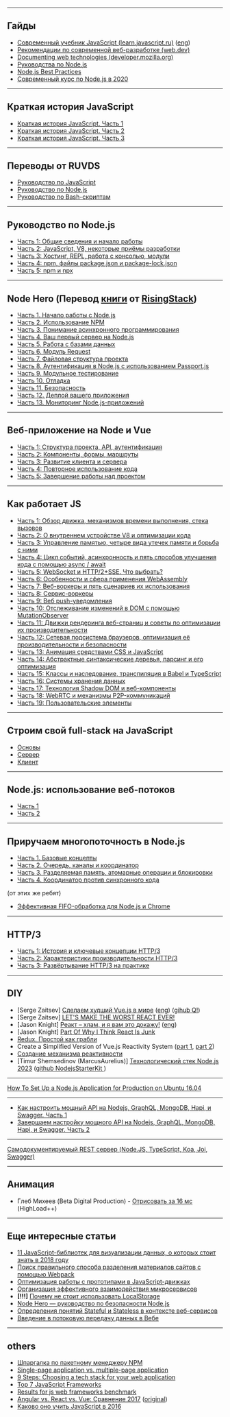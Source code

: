***

## Гайды

- [Современный учебник JavaScript (learn.javascript.ru)](https://learn.javascript.ru/) ([eng](https://javascript.info/))
- [Рекомендации по современной веб-разработке (web.dev)](https://web.dev/)
- [Documenting web technologies (developer.mozilla.org)](https://developer.mozilla.org/ru/)
- [Руководства по Node.js](https://github.com/ekalinin/nodeguide.ru)
- [Node.js Best Practices](https://github.com/goldbergyoni/nodebestpractices)
- [Современный курс по Node.js в 2020](https://habr.com/ru/articles/485294/)

***

## Краткая история JavaScript

- [Краткая история JavaScript. Часть 1](https://habr.com/ru/company/livetyping/blog/324196/)
- [Краткая история JavaScript. Часть 2](https://habr.com/ru/company/livetyping/blog/324506/)
- [Краткая история JavaScript. Часть 3](https://habr.com/ru/company/livetyping/blog/324908/)

***

## Переводы от RUVDS

- [Руководство по JavaScript](https://ruvds.com/img/other/4d473383-2474-466a-ac4b-e9b6175e2686.pdf)
- [Руководство по Node.js](https://ruvds.com/img/other/ee86eb4f-db9f-48d3-8094-c76e14414678.pdf)
- [Руководство по Bash-скриптам](http://ruvds.com/doc/bash.pdf)

***

## Руководство по Node.js

- [Часть 1: Общие сведения и начало работы](https://habr.com/company/ruvds/blog/422893/)
- [Часть 2: JavaScript, V8, некоторые приёмы разработки](https://habr.com/company/ruvds/blog/423153/)
- [Часть 3: Хостинг, REPL, работа с консолью, модули](https://habr.com/users/ru_vds/posts/)
- [Часть 4: npm, файлы package.json и package-lock.json](https://habr.com/company/ruvds/blog/423703/)
- [Часть 5: npm и npx](https://habr.com/company/ruvds/blog/423705/)

***

## Node Hero (Перевод [книги](https://risingstack.com/resources/node-hero) от [RisingStack](https://risingstack.com/))

- [Часть 1. Начало работы с Node.js](https://medium.com/devschacht/node-hero-chapter-1-239f7afeb1d1)
- [Часть 2. Использование NPM](https://medium.com/devschacht/node-hero-chapter-2-f04fec8182f0)
- [Часть 3. Понимание асинхронного программирования](https://medium.com/devschacht/node-hero-chapter-3-cae7333c7f3d)
- [Часть 4. Ваш первый сервер на Node.js](https://medium.com/devschacht/node-hero-chapter-4-c2ebcd12565c)
- [Часть 5. Работа с базами данных](https://medium.com/devschacht/node-hero-chapter-5-dd79607858f2)
- [Часть 6. Модуль Request](https://medium.com/devschacht/node-hero-chapter-6-83bc7bef89fb)
- [Часть 7. Файловая структура проекта](https://medium.com/devschacht/node-hero-chapter-7-4078fa61ece6)
- [Часть 8. Аутентификация в Node.js с использованием Passport.js](https://medium.com/devschacht/node-hero-chapter-8-27b74c33a5ce)
- [Часть 9. Модульное тестирование](https://medium.com/devschacht/node-hero-chapter-9-68041507aec)
- [Часть 10. Отладка](https://medium.com/devschacht/node-hero-chapter-10-60b08a3a2f82)
- [Часть 11. Безопасность](https://medium.com/devschacht/node-hero-chapter-11-c35c590f518e)
- [Часть 12. Деплой вашего приложения](https://medium.com/devschacht/node-hero-chapter-12-6c392f4e3c0f)
- [Часть 13. Мониторинг Node.js-приложений](https://medium.com/devschacht/node-hero-chapter-13-d76531f4d0f3)

***

## Веб-приложение на Node и Vue

- [Часть 1: Структура проекта, API, аутентификация](https://habr.com/company/ruvds/blog/340750/)
- [Часть 2: Компоненты, формы, маршруты](https://habr.com/company/ruvds/blog/340926/)
- [Часть 3: Развитие клиента и сервера](https://habr.com/company/ruvds/blog/341874/)
- [Часть 4: Повторное использование кода](https://habr.com/company/ruvds/blog/342402/)
- [Часть 5: Завершение работы над проектом](https://habr.com/company/ruvds/blog/346784/)

***

## Как работает JS

- [Часть 1: Обзор движка, механизмов времени выполнения, стека вызовов](https://habrahabr.ru/company/ruvds/blog/337042/)
- [Часть 2: О внутреннем устройстве V8 и оптимизации кода](https://habrahabr.ru/company/ruvds/blog/337460/)
- [Часть 3: Управление памятью, четыре вида утечек памяти и борьба с ними](https://habrahabr.ru/company/ruvds/blog/338150/)
- [Часть 4: Цикл событий, асинхронность и пять способов улучшения кода с помощью async / await](https://habrahabr.ru/company/ruvds/blog/340508/)
- [Часть 5: WebSocket и HTTP/2+SSE. Что выбрать?](https://habrahabr.ru/company/ruvds/blog/342346/)
- [Часть 6: Особенности и сфера применения WebAssembly](https://habrahabr.ru/company/ruvds/blog/343568/)
- [Часть 7: Веб-воркеры и пять сценариев их использования](https://habrahabr.ru/company/ruvds/blog/348424/)
- [Часть 8: Сервис-воркеры](https://habrahabr.ru/company/ruvds/blog/349858/)
- [Часть 9: Веб push-уведомления](https://habrahabr.ru/company/ruvds/blog/350486/)
- [Часть 10: Отслеживание изменений в DOM с помощью MutationObserver](https://habrahabr.ru/company/ruvds/blog/351256/)
- [Часть 11: Движки рендеринга веб-страниц и советы по оптимизации их производительности](https://habrahabr.ru/company/ruvds/blog/351802/)
- [Часть 12: Сетевая подсистема браузеров, оптимизация её производительности и безопасности](https://habr.com/company/ruvds/blog/354070/)
- [Часть 13: Анимация средствами CSS и JavaScript](https://habr.com/company/ruvds/blog/354438/)
- [Часть 14: Абстрактные синтаксические деревья, парсинг и его оптимизация](https://habr.com/company/ruvds/blog/415269/)
- [Часть 15: Классы и наследование, транспиляция в Babel и TypeScript](https://habr.com/company/ruvds/blog/415377/)
- [Часть 16: Системы хранения данных](https://habr.com/company/ruvds/blog/415505/)
- [Часть 17: Технология Shadow DOM и веб-компоненты](https://habr.com/company/ruvds/blog/415881/)
- [Часть 18: WebRTC и механизмы P2P-коммуникаций](https://habr.com/company/ruvds/blog/416821/)
- [Часть 19: Пользовательские элементы](https://habr.com/company/ruvds/blog/419831/)

***

## Строим свой full-stack на JavaScript

- [Основы](https://habr.com/ru/post/309466/)
- [Сервер](https://habr.com/ru/post/310042/)
- [Клиент](https://habr.com/ru/post/310788/)

***

## Node.js: использование веб-потоков

- [Часть 1](https://habr.com/ru/company/timeweb/blog/675676/)
- [Часть 2](https://habr.com/ru/company/timeweb/blog/676210/)

***

## Приручаем многопоточность в Node.js

- [Часть 1. Базовые концепты](https://habr.com/ru/post/689144/)
- [Часть 2. Очередь, каналы и координатор](https://habr.com/ru/post/689406/)
- [Часть 3. Разделяемая память, атомарные операции и блокировки](https://habr.com/ru/post/689864/)
- [Часть 4. Координатор против синхронного кода](https://habr.com/ru/post/691352/)

(от этих же ребят)

- [Эффективная FIFO-обработка для Node.js и Chrome](https://habr.com/ru/company/tensor/blog/688182/)

***

## HTTP/3

- [Часть 1: История и ключевые концепции HTTP/3](https://habr.com/ru/company/southbridge/blog/575464/)
- [Часть 2: Характеристики производительности HTTP/3](https://habr.com/ru/company/southbridge/blog/583434/)
- [Часть 3: Развёртывание HTTP/3 на практике](https://habr.com/ru/company/southbridge/blog/588230/)

***

## DIY

- [Serge Zaitsev] [Сделаем худший Vue.js в мире](https://habr.com/ru/company/timeweb/blog/547188/) ([eng](https://zserge.com/posts/worst-vuejs-ever/)) ([gihub Q!](https://github.com/zserge/q))
- [Serge Zaitsev] [LET'S MAKE THE WORST REACT EVER!](https://zserge.com/posts/worst-react-ever/)
- [Jason Knight] [Реакт – хлам, и я вам это докажу!](https://proglib.io/p/reakt-hlam-i-ya-vam-eto-dokazhu-2021-04-19) ([eng](https://medium.com/codex/part-of-why-i-think-react-is-junk-e4db95e15ef4))
- [Jason Knight] [Part Of Why I Think React Is Junk](https://medium.com/codex/part-of-why-i-think-react-is-junk-e4db95e15ef4)
- [Redux. Простой как грабли](https://habr.com/ru/post/439104/)
- Create a Simplified Version of Vue.js Reactivity System  ([part 1](https://jefrydco.id/en/blog/create-reactivity-system-vuejs-javascript-part-1), [part 2](https://jefrydco.id/en/blog/create-reactivity-system-vuejs-javascript-part-2/))
- [Создание механизма реактивности](https://habr.com/ru/companies/timeweb/articles/725504/)
- [Timur Shemsedinov (MarcusAurelius)] [Технологический стек Node.js 2023](https://github.com/HowProgrammingWorks/Index/blob/master/Courses/NodeJS-2022-2023.md) ([github NodejsStarterKit
](https://github.com/HowProgrammingWorks/NodejsStarterKit/))

***

[How To Set Up a Node.js Application for Production on Ubuntu 16.04](https://www.digitalocean.com/community/tutorials/how-to-set-up-a-node-js-application-for-production-on-ubuntu-16-04)

***

- [Как настроить мощный API на Nodejs, GraphQL, MongoDB, Hapi, и Swagger. Часть 1](https://medium.com/@kokudjin/285401d7e5a0)
- [Завершаем настройку мощного API на Nodejs, GraphQL, MongoDB, Hapi, и Swagger. Часть 2](https://medium.com/nuances-of-programming/%D0%B7%D0%B0%D0%B2%D0%B5%D1%80%D1%88%D0%B0%D0%B5%D0%BC-%D0%BD%D0%B0%D1%81%D1%82%D1%80%D0%BE%D0%B9%D0%BA%D1%83-%D0%BC%D0%BE%D1%89%D0%BD%D0%BE%D0%B3%D0%BE-api-%D0%BD%D0%B0-nodejs-graphql-mongodb-hapi-%D0%B8-swagger-%D1%87%D0%B0%D1%81%D1%82%D1%8C-2-d66c95640a1f)

***

[Самодокументируемый REST сервер (Node.JS, TypeScript, Koa, Joi, Swagger)](https://habr.com/ru/post/449906/)

***

## Анимация

- Глеб Михеев (Beta Digital Production) - [Отрисовать за 16 мс](https://www.youtube.com/watch?v=HlKijvTa_h0) (HighLoad++)

***

## Еще интересные статьи

- [11 JavaScript-библиотек для визуализации данных, о которых стоит знать в 2018 году](https://habr.com/company/ruvds/blog/423983/)
- [Поиск правильного способа разделения материалов сайтов с помощью Webpack](https://habr.com/company/ruvds/blog/423483/)
- [Оптимизация работы с прототипами в JavaScript-движках](https://habr.com/company/ruvds/blog/422321/)
- [Организация эффективного взаимодействия микросервисов](https://habr.com/company/ruvds/blog/421579/)
- **[!!!]** [Почему не стоит использовать LocalStorage](https://habr.com/post/349164/)
- [Node Hero — руководство по безопасности Node.js](https://tproger.ru/translations/nodejs-security-guide/)
- [Определения понятий Stateful и Stateless в контексте веб-сервисов](https://medium.com/@ermakovichdmitriy/%D0%BE%D0%BF%D1%80%D0%B5%D0%B4%D0%B5%D0%BB%D0%B5%D0%BD%D0%B8%D1%8F-%D0%BF%D0%BE%D0%BD%D1%8F%D1%82%D0%B8%D0%B9-stateful-%D0%B8-stateless-%D0%B2-%D0%BA%D0%BE%D0%BD%D1%82%D0%B5%D0%BA%D1%81%D1%82%D0%B5-%D0%B2%D0%B5%D0%B1-%D1%81%D0%B5%D1%80%D0%B2%D0%B8%D1%81%D0%BE%D0%B2-%D0%BF%D0%B5%D1%80%D0%B5%D0%B2%D0%BE%D0%B4-18a910a226a1)
- [Введение в потоковую передачу данных в Вебе](https://habr.com/ru/articles/744656/)

***

## others

- [Шпаргалка по пакетному менеджеру NPM](https://habrahabr.ru/post/133363/)
- [Single-page application vs. multiple-page application](https://medium.com/@NeotericEU/single-page-application-vs-multiple-page-application-2591588efe58)
- [9 Steps: Choosing a tech stack for your web application](https://medium.com/unicorn-supplies/9-steps-how-to-choose-a-technology-stack-for-your-web-application-a6e302398e55)
- [Top 7 JavaScript Frameworks](https://hackernoon.com/top-7-javascript-frameworks-c8db6b85f1d0)
- [Results for js web frameworks benchmark](https://rawgit.com/krausest/js-framework-benchmark/master/webdriver-ts/table.html)
- [Angular vs. React vs. Vue: Сравнение 2017](https://habrahabr.ru/post/338068/)
([original](https://medium.com/unicorn-supplies/angular-vs-react-vs-vue-a-2017-comparison-c5c52d620176))
- [Каково оно учить JavaScript в 2016](https://habrahabr.ru/post/312022/)

